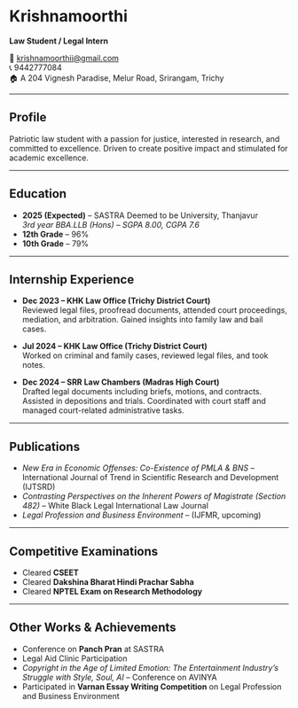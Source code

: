 # Krishnamoorthi  

**Law Student / Legal Intern**  

📧 [krishnamoorthii@gmail.com](mailto:krishnamoorthii@gmail.com)  
📞 9442777084  
🏠 A 204 Vignesh Paradise, Melur Road, Srirangam, Trichy  

---

## Profile  
Patriotic law student with a passion for justice, interested in research, and committed to excellence. Driven to create positive impact and stimulated for academic excellence.  

---

## Education  
- **2025 (Expected)** – SASTRA Deemed to be University, Thanjavur  
  *3rd year BBA.LLB (Hons) – SGPA 8.00, CGPA 7.6*  
- **12th Grade** – 96%  
- **10th Grade** – 79%  

---

## Internship Experience  
- **Dec 2023 – KHK Law Office (Trichy District Court)**  
  Reviewed legal files, proofread documents, attended court proceedings, mediation, and arbitration. Gained insights into family law and bail cases.  

- **Jul 2024 – KHK Law Office (Trichy District Court)**  
  Worked on criminal and family cases, reviewed legal files, and took notes.  

- **Dec 2024 – SRR Law Chambers (Madras High Court)**  
  Drafted legal documents including briefs, motions, and contracts. Assisted in depositions and trials. Coordinated with court staff and managed court-related administrative tasks.  

---

## Publications  
- *New Era in Economic Offenses: Co-Existence of PMLA & BNS* – International Journal of Trend in Scientific Research and Development (IJTSRD)  
- *Contrasting Perspectives on the Inherent Powers of Magistrate (Section 482)* – White Black Legal International Law Journal  
- *Legal Profession and Business Environment* – (IJFMR, upcoming)  

---

## Competitive Examinations  
- Cleared **CSEET**  
- Cleared **Dakshina Bharat Hindi Prachar Sabha**  
- Cleared **NPTEL Exam on Research Methodology**  

---

## Other Works & Achievements  
- Conference on **Panch Pran** at SASTRA  
- Legal Aid Clinic Participation  
- *Copyright in the Age of Limited Emotion: The Entertainment Industry’s Struggle with Style, Soul, AI* – Conference on AVINYA  
- Participated in **Varnan Essay Writing Competition** on Legal Profession and Business Environment
